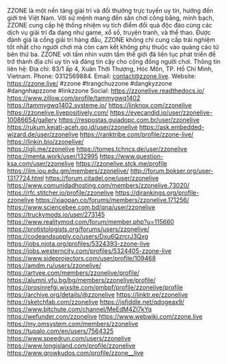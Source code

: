 ZZONE là một nền tảng giải trí và đổi thưởng trực tuyến uy tín, hướng đến giới trẻ Việt Nam. Với sứ mệnh mang đến sân chơi công bằng, minh bạch, ZZONE cung cấp hệ thống nhiệm vụ tích điểm đổi quà độc đáo cùng các dịch vụ giải trí đa dạng như game, xổ số, truyện tranh, và thể thao.
Được đánh giá là cổng giải trí hàng đầu, ZZONE không chỉ cung cấp trải nghiệm tốt nhất cho người chơi mà còn cam kết không phụ thuộc vào quảng cáo từ bên thứ ba. ZZONE với tầm nhìn vươn tầm thế giới đã liên tục phát triển để trở thành địa chỉ uy tín và đáng tin cậy cho cộng đồng người chơi.
Thông tin liên hệ:
Địa chỉ: 83/1 ấp 4, Xuân Thới Thượng, Hóc Môn, TP. Hồ Chí Minh, Vietnam.
Phone: 0312569884.
Email: contact@zzone.live.
Website: https://zzone.live/
#zzone #trangchuzzone #dangkyzzone #dangnhapzzone #linkzzone
Social:
https://zzonelive.readthedocs.io/ 
https://www.zillow.com/profile/tammygwq1402 
https://tammygwq1402.systeme.io/ 
https://linknox.com/zzonelive 
https://zzonelive.livepositively.com/ 
https://eyecandid.io/user/zzonelive-10086654/gallery 
https://respostas.guiadopc.com.br/user/zzonelive 
https://rukum.kejati-aceh.go.id/user/zzonelive 
https://ask.embedded-wizard.de/user/zzonelive 
https://ranktribe.com/profile/zzone-live/ 
https://linkin.bio/zzonelive/   
https://igli.me/zzonelive 
https://tomes.tchncs.de/user/zzonelive 
https://menta.work/user/132995 
https://www.question-ksa.com/user/zzonelive 
https://zzonelive.stck.me/profile 
https://ilm.iou.edu.gm/members/zzonelive/ 
http://forum.bokser.org/user-1317724.html 
https://forum.citadel.one/user/zzonelive 
https://www.comunidadhosting.com/members/zzonelive.73020/ 
https://rfc.stitcher.io/profile/zzonelive 
https://djrankings.org/profile-zzonelive 
https://xiaopan.co/forums/members/zzonelive.171256/ 
https://www.sciencebee.com.bd/qna/user/zzonelive  
https://truckymods.io/user/273145 
https://www.realitymod.com/forum/member.php?u=115660 
https://protistologists.org/forums/users/zzonelive/ 
https://codeandsupply.co/users/Dxu6QzrcrJ3Qxg 
https://jobs.njota.org/profiles/5324393-zzone-live 
https://jobs.westerncity.com/profiles/5324405-zzone-live 
https://www.sideprojectors.com/user/profile/109468 
https://amdm.ru/users/zzonelive/ 
https://artvee.com/members/zzonelive/profile/ 
https://alumni.vfu.bg/bg/members/zzonelive/profile/ 
https://prosinrefgi.wixsite.com/pmbpf/profile/zzonelive/profile 
https://archive.org/details/@zzonelive 
https://linktr.ee/zzonelive 
https://sketchfab.com/zzonelive 
https://jsfiddle.net/qdogeax9/ 
https://www.bitchute.com/channel/MeEdM4ZI7kYq 
https://wefunder.com/zzonelive 
https://www.webwiki.com/zzone.live 
https://my.omsystem.com/members/zzonelive  
https://tupalo.com/en/users/7564325 
https://www.speedrun.com/users/zzonelive 
https://www.longisland.com/profile/zzonelive 
https://www.growkudos.com/profile/zzone__live 

